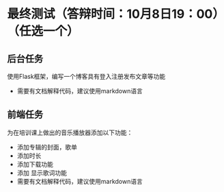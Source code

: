 # 最终测试（答辩时间：10月8日19：00）（任选一个）


## 后台任务
使用Flask框架，编写一个博客具有登入注册发布文章等功能
- 需要有文档解释代码，建议使用markdown语言


## 前端任务
为在培训课上做出的音乐播放器添加以下功能：
- 添加专辑的封面，歌单
- 添加时长
- 添加下载功能
- 添加 显示歌词功能
- 需要有文档解释代码，建议使用markdown语言



